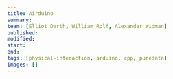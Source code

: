 ```yaml
---
title: Airduino
summary:
team: [Elliot Darth, William Rolf, Alexander Widman]
published:
modified:
start:
end:
tags: [physical-interaction, arduino, cpp, puredata]
images: []
---
```

